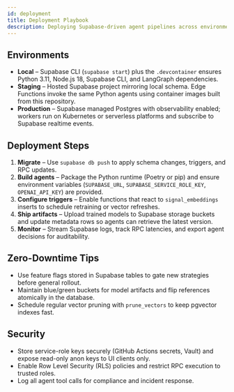 ```yaml
---
id: deployment
title: Deployment Playbook
description: Deploying Supabase-driven agent pipelines across environments.
---
```


## Environments

- **Local** – Supabase CLI (`supabase start`) plus the `.devcontainer` ensures Python 3.11, Node.js 18, Supabase CLI, and LangGraph dependencies.
- **Staging** – Hosted Supabase project mirroring local schema. Edge Functions invoke the same Python agents using container images built from this repository.
- **Production** – Supabase managed Postgres with observability enabled; workers run on Kubernetes or serverless platforms and subscribe to Supabase realtime events.

## Deployment Steps

1. **Migrate** – Use `supabase db push` to apply schema changes, triggers, and RPC updates.
2. **Build agents** – Package the Python runtime (Poetry or pip) and ensure environment variables (`SUPABASE_URL`, `SUPABASE_SERVICE_ROLE_KEY`, `OPENAI_API_KEY`) are provided.
3. **Configure triggers** – Enable functions that react to `signal_embeddings` inserts to schedule retraining or vector refreshes.
4. **Ship artifacts** – Upload trained models to Supabase storage buckets and update metadata rows so agents can retrieve the latest version.
5. **Monitor** – Stream Supabase logs, track RPC latencies, and export agent decisions for auditability.

## Zero-Downtime Tips

- Use feature flags stored in Supabase tables to gate new strategies before general rollout.
- Maintain blue/green buckets for model artifacts and flip references atomically in the database.
- Schedule regular vector pruning with `prune_vectors` to keep pgvector indexes fast.

## Security

- Store service-role keys securely (GitHub Actions secrets, Vault) and expose read-only anon keys to UI clients only.
- Enable Row Level Security (RLS) policies and restrict RPC execution to trusted roles.
- Log all agent tool calls for compliance and incident response.
